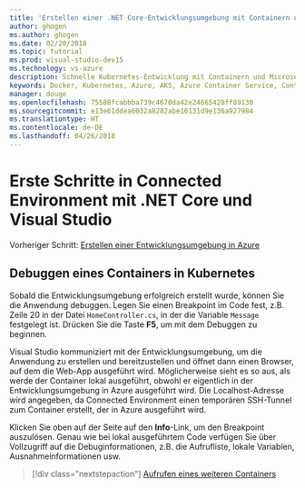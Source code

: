 ```yaml
---
title: 'Erstellen einer .NET Core-Entwicklungsumgebung mit Containern unter Verwendung von Kubernetes in der Cloud mit Visual Studio, Schritt 4: Debuggen eines Containers in Kubernetes | Microsoft-Dokumentation'
author: ghogen
ms.author: ghogen
ms.date: 02/20/2018
ms.topic: tutorial
ms.prod: visual-studio-dev15
ms.technology: vs-azure
description: Schnelle Kubernetes-Entwicklung mit Containern und Microservices in Azure
keywords: Docker, Kubernetes, Azure, AKS, Azure Container Service, Container
manager: douge
ms.openlocfilehash: 75588fcabbba739c4670da42e24665428ff89130
ms.sourcegitcommit: e13e61ddea6032a8282abe16131d9e136a927984
ms.translationtype: HT
ms.contentlocale: de-DE
ms.lasthandoff: 04/26/2018
---
```

# <a name="get-started-on-connected-environment-with-net-core-and-visual-studio"></a>Erste Schritte in Connected Environment mit .NET Core und Visual Studio

Vorheriger Schritt: [Erstellen einer Entwicklungsumgebung in Azure](get-started-netcore-visualstudio-03.md)

## <a name="debug-a-container-in-kubernetes"></a>Debuggen eines Containers in Kubernetes
Sobald die Entwicklungsumgebung erfolgreich erstellt wurde, können Sie die Anwendung debuggen. Legen Sie einen Breakpoint im Code fest, z.B. Zeile 20 in der Datei `HomeController.cs`, in der die Variable `Message` festgelegt ist. Drücken Sie die Taste **F5**, um mit dem Debuggen zu beginnen. 

Visual Studio kommuniziert mit der Entwicklungsumgebung, um die Anwendung zu erstellen und bereitzustellen und öffnet dann einen Browser, auf dem die Web-App ausgeführt wird. Möglicherweise sieht es so aus, als werde der Container lokal ausgeführt, obwohl er eigentlich in der Entwicklungsumgebung in Azure ausgeführt wird. Die Localhost-Adresse wird angegeben, da Connected Environment einen temporären SSH-Tunnel zum Container erstellt, der in Azure ausgeführt wird.

Klicken Sie oben auf der Seite auf den **Info**-Link, um den Breakpoint auszulösen. Genau wie bei lokal ausgeführtem Code verfügen Sie über Vollzugriff auf die Debuginformationen, z.B. die Aufrufliste, lokale Variablen, Ausnahmeinformationen usw.

> [!div class="nextstepaction"]
> [Aufrufen eines weiteren Containers](get-started-netcore-visualstudio-05.md)